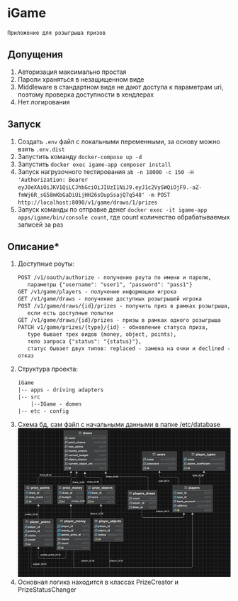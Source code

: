 # iGame
    Приложение для розыгрыша призов

## Допущения
1. Авторизация максимально простая
2. Пароли храняться в незащищенном виде
3. Middleware в стандартном виде не дают доступа к параметрам uri, 
поэтому проверка доступности в хендлерах
4. Нет логирования

## Запуск
1. Создать ```.env``` файл с локальными переменными, за основу можно взять ```.env.dist```
2. Запустить команду ```docker-compose up -d```
3. Запустить ```docker exec igame-app composer install```
4. Запуск нагрузочного тестирования
    ```ab -n 10000 -c 150 -H 'Authorization: Bearer eyJ0eXAiOiJKV1QiLCJhbGciOiJIUzI1NiJ9.eyJ1c2VySWQiOjF9.-aZ-fmWj6R_sG58mKbGaDiUijHH26sOupSsajQ7q548' -m POST http://localhost:8090/v1/game/draws/1/prizes```
5. Запуск команды по отправке денег ```docker exec -it igame-app apps/igame/bin/console count```, где count количество обрабатываемых записей за раз
    

## Описание*
1. Доступные роуты:
    ```
   POST /v1/oauth/authorize - получение роута по имени и паролю, 
       параметры {"username": "user1", "password": "pass1"}
   GET /v1/game/players - получение информации игрока
   GET /v1/game/draws - получение доступных розыгрышей игрока
   POST /v1/game/draws/{id}/prizes - получить приз в рамках розыгрыша,
       если есть доступные попытки
   GET /v1/game/draws/{id}/prizes - призы в рамках одного розыгрыша
   PATCH v1/game/prizes/{type}/{id} - обновление статуса приза, 
       type бывает трех видов (money, object, points), 
       тело запроса {"status": "{status}"}, 
       статус бывает двух типов: replaced - замена на очки и declined - отказ
   ```
2. Структура проекта:
    ```
   iGame
    |-- apps - driving adapters
    |-- src
        |--IGame - domen
    |-- etc - config
   ```
3. Схема бд, сам файл с начальными данными в папке /etc/database
![img.png](img.png)
4. Основная логика находится в классах PrizeCreator и PrizeStatusChanger